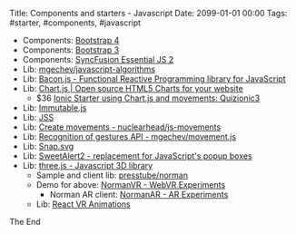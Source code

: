 Title: Components and starters - Javascript
Date: 2099-01-01 00:00
Tags: #starter, #components, #javascript

* Components: [Bootstrap 4](https://getbootstrap.com/)
* Components: [Bootstrap 3](https://www.nuget.org/packages/bootstrap/3.0.0)
* Components: [SyncFusion Essential JS 2](https://www.syncfusion.com/products/essential-js2)
* Lib: [mgechev/javascript-algorithms](https://github.com/mgechev/javascript-algorithms/tree/master/src)
* Lib: [Bacon.js - Functional Reactive Programming library for JavaScript](https://baconjs.github.io/)
* Lib: [Chart.js | Open source HTML5 Charts for your website](http://www.chartjs.org/)
  * $36 [Ionic Starter using Chart.js and movements: Quizionic3](https://market.ionicframework.com/starters/quizionic3)
* Lib: [Immutable.js](https://facebook.github.io/immutable-js/)
* Lib: [JSS](http://cssinjs.org/?v=v9.4.0)
* Lib: [Create movements - nuclearhead/js-movements](https://github.com/nuclearhead/js-movements)
* Lib: [Recognition of gestures API - mgechev/movement.js](https://github.com/mgechev/movement.js)
* Lib: [Snap.svg](http://snapsvg.io/start/)
* Lib: [SweetAlert2 - replacement for JavaScript's popup boxes](https://limonte.github.io/sweetalert2/)
* Lib: [three.js - Javascript 3D library](https://threejs.org/)
  * Sample and client lib: [presstube/norman](https://github.com/presstube/norman)
  * Demo for above: [NormanVR  - WebVR Experiments](https://normanvr.com/)
    * Norman AR client: [NormanAR - AR Experiments](https://experiments.withgoogle.com/ar/norman-ar)
  * Lib: [React VR Animations](https://facebook.github.io/react-vr/docs/animations.html)

The End

